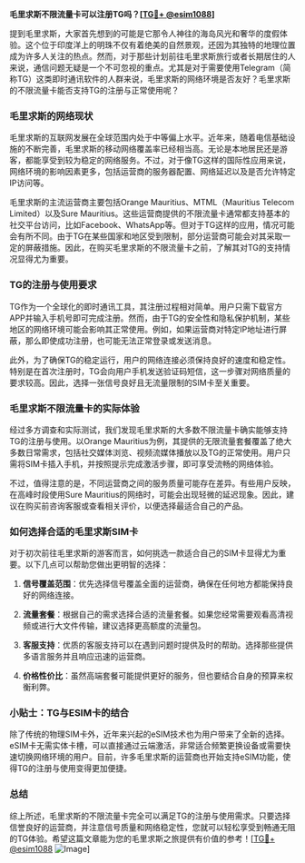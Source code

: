 **毛里求斯不限流量卡可以注册TG吗？[[TG💪+ @esim1088](https://t.me/s/esim1088)]**

提到毛里求斯，大家首先想到的可能是它那令人神往的海岛风光和奢华的度假体验。这个位于印度洋上的明珠不仅有着绝美的自然景观，还因为其独特的地理位置成为许多人关注的热点。然而，对于那些计划前往毛里求斯旅行或者长期居住的人来说，通信问题无疑是一个不可忽视的重点。尤其是对于需要使用Telegram（简称TG）这类即时通讯软件的人群来说，毛里求斯的网络环境是否友好？毛里求斯的不限流量卡能否支持TG的注册与正常使用呢？

### 毛里求斯的网络现状

毛里求斯的互联网发展在全球范围内处于中等偏上水平。近年来，随着电信基础设施的不断完善，毛里求斯的移动网络覆盖率已经相当高。无论是本地居民还是游客，都能享受到较为稳定的网络服务。不过，对于像TG这样的国际性应用来说，网络环境的影响因素更多，包括运营商的服务器配置、网络延迟以及是否允许特定IP访问等。

毛里求斯的主流运营商主要包括Orange Mauritius、MTML（Mauritius Telecom Limited）以及Sure Mauritius。这些运营商提供的不限流量卡通常都支持基本的社交平台访问，比如Facebook、WhatsApp等。但对于TG这样的应用，情况可能会有所不同。由于TG在某些国家和地区受到限制，部分运营商可能会对其采取一定的屏蔽措施。因此，在购买毛里求斯的不限流量卡之前，了解其对TG的支持情况显得尤为重要。

### TG的注册与使用要求

TG作为一个全球化的即时通讯工具，其注册过程相对简单。用户只需下载官方APP并输入手机号即可完成注册。然而，由于TG的安全性和隐私保护机制，某些地区的网络环境可能会影响其正常使用。例如，如果运营商对特定IP地址进行屏蔽，那么即使成功注册，也可能无法正常登录或发送消息。

此外，为了确保TG的稳定运行，用户的网络连接必须保持良好的速度和稳定性。特别是在首次注册时，TG会向用户手机发送验证码短信，这一步骤对网络质量的要求较高。因此，选择一张信号良好且无流量限制的SIM卡至关重要。

### 毛里求斯不限流量卡的实际体验

经过多方调查和实际测试，我们发现毛里求斯的大多数不限流量卡确实能够支持TG的注册与使用。以Orange Mauritius为例，其提供的无限流量套餐覆盖了绝大多数日常需求，包括社交媒体浏览、视频流媒体播放以及TG的正常使用。用户只需将SIM卡插入手机，并按照提示完成激活步骤，即可享受流畅的网络体验。

不过，值得注意的是，不同运营商之间的服务质量可能存在差异。有些用户反映，在高峰时段使用Sure Mauritius的网络时，可能会出现轻微的延迟现象。因此，建议在购买前咨询客服或查看相关评价，以便选择最适合自己的产品。

### 如何选择合适的毛里求斯SIM卡

对于初次前往毛里求斯的游客而言，如何挑选一款适合自己的SIM卡显得尤为重要。以下几点可以帮助您做出更明智的选择：

1. **信号覆盖范围**：优先选择信号覆盖全面的运营商，确保在任何地方都能保持良好的网络连接。
   
2. **流量套餐**：根据自己的需求选择合适的流量套餐。如果您经常需要观看高清视频或进行大文件传输，建议选择更高额度的流量包。

3. **客服支持**：优质的客服支持可以在遇到问题时提供及时的帮助。选择那些提供多语言服务并且响应迅速的运营商。

4. **价格性价比**：虽然高端套餐可能提供更好的服务，但也要结合自身的预算来权衡利弊。

### 小贴士：TG与ESIM卡的结合

除了传统的物理SIM卡外，近年来兴起的eSIM技术也为用户带来了全新的选择。eSIM卡无需实体卡槽，可以直接通过云端激活，非常适合频繁更换设备或需要快速切换网络环境的用户。目前，许多毛里求斯的运营商也开始支持eSIM功能，使得TG的注册与使用变得更加便捷。

### 总结

综上所述，毛里求斯的不限流量卡完全可以满足TG的注册与使用需求。只要选择信誉良好的运营商，并注意信号质量和网络稳定性，您就可以轻松享受到畅通无阻的TG体验。希望这篇文章能为您的毛里求斯之旅提供有价值的参考！[[TG💪+ @esim1088](https://t.me/s/esim1088) ![Image](https://i.postimg.cc/4NQfJmqS/Snipaste-2025-05-13-00-14-12.png)]